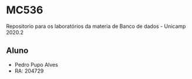 # MC536

Repositorio para os laboratórios da materia de Banco de dados - Unicamp 2020.2

## Aluno

- Pedro Pupo Alves
- RA: 204729